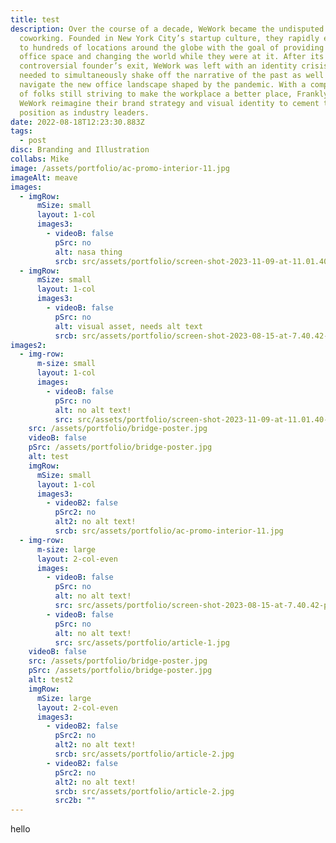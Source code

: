 ```yaml
---
title: test
description: Over the course of a decade, WeWork became the undisputed leader in
  coworking. Founded in New York City’s startup culture, they rapidly expanded
  to hundreds of locations around the globe with the goal of providing flexible
  office space and changing the world while they were at it. After its
  controversial founder’s exit, WeWork was left with an identity crisis. They
  needed to simultaneously shake off the narrative of the past as well as
  navigate the new office landscape shaped by the pandemic. With a company full
  of folks still striving to make the workplace a better place, Franklyn helped
  WeWork reimagine their brand strategy and visual identity to cement their
  position as industry leaders.
date: 2022-08-18T12:23:30.883Z
tags:
  - post
disc: Branding and Illustration
collabs: Mike
image: /assets/portfolio/ac-promo-interior-11.jpg
imageAlt: meave
images:
  - imgRow:
      mSize: small
      layout: 1-col
      images3:
        - videoB: false
          pSrc: no
          alt: nasa thing
          srcb: src/assets/portfolio/screen-shot-2023-11-09-at-11.01.40-am.png
  - imgRow:
      mSize: small
      layout: 1-col
      images3:
        - videoB: false
          pSrc: no
          alt: visual asset, needs alt text
          srcb: src/assets/portfolio/screen-shot-2023-08-15-at-7.40.42-pm.png
images2:
  - img-row:
      m-size: small
      layout: 1-col
      images:
        - videoB: false
          pSrc: no
          alt: no alt text!
          src: src/assets/portfolio/screen-shot-2023-11-09-at-11.01.40-am.png
    src: /assets/portfolio/bridge-poster.jpg
    videoB: false
    pSrc: /assets/portfolio/bridge-poster.jpg
    alt: test
    imgRow:
      mSize: small
      layout: 1-col
      images3:
        - videoB2: false
          pSrc2: no
          alt2: no alt text!
          srcb: src/assets/portfolio/ac-promo-interior-11.jpg
  - img-row:
      m-size: large
      layout: 2-col-even
      images:
        - videoB: false
          pSrc: no
          alt: no alt text!
          src: src/assets/portfolio/screen-shot-2023-08-15-at-7.40.42-pm.png
        - videoB: false
          pSrc: no
          alt: no alt text!
          src: src/assets/portfolio/article-1.jpg
    videoB: false
    src: /assets/portfolio/bridge-poster.jpg
    pSrc: /assets/portfolio/bridge-poster.jpg
    alt: test2
    imgRow:
      mSize: large
      layout: 2-col-even
      images3:
        - videoB2: false
          pSrc2: no
          alt2: no alt text!
          srcb: src/assets/portfolio/article-2.jpg
        - videoB2: false
          pSrc2: no
          alt2: no alt text!
          srcb: src/assets/portfolio/article-2.jpg
          src2b: ""
---
```

hello